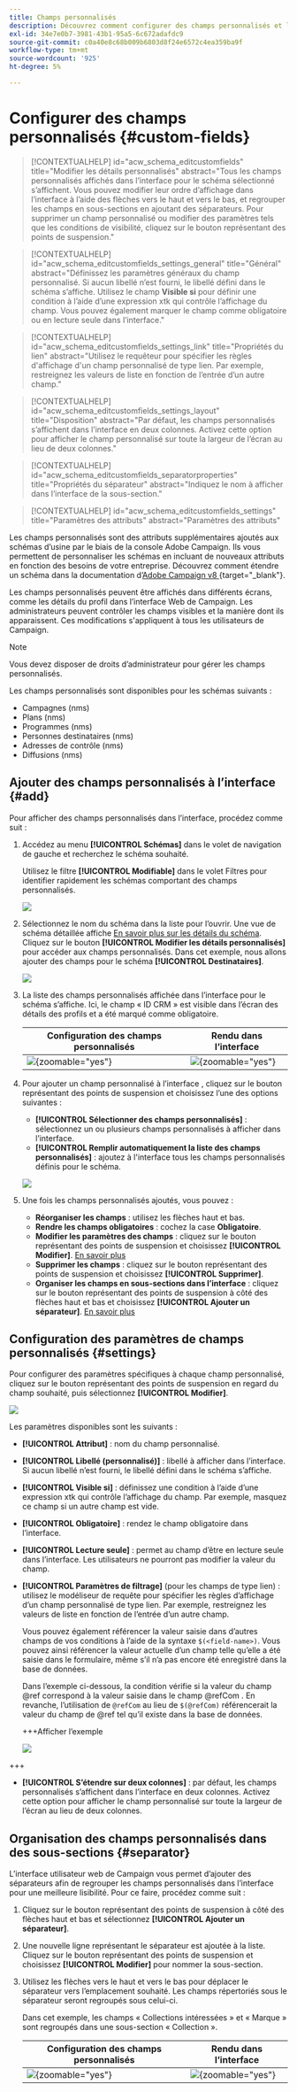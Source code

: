```yaml
---
title: Champs personnalisés
description: Découvrez comment configurer des champs personnalisés et leur visibilité dans l’interface.
exl-id: 34e7e0b7-3981-43b1-95a5-6c672adafdc9
source-git-commit: c0a40e8c68b009b6803d8f24e6572c4ea359ba9f
workflow-type: tm+mt
source-wordcount: '925'
ht-degree: 5%

---
```



# Configurer des champs personnalisés {#custom-fields}

>[!CONTEXTUALHELP]
>id="acw_schema_editcustomfields"
>title="Modifier les détails personnalisés"
>abstract="Tous les champs personnalisés affichés dans l’interface pour le schéma sélectionné s’affichent. Vous pouvez modifier leur ordre d’affichage dans l’interface à l’aide des flèches vers le haut et vers le bas, et regrouper les champs en sous-sections en ajoutant des séparateurs. Pour supprimer un champ personnalisé ou modifier des paramètres tels que les conditions de visibilité, cliquez sur le bouton représentant des points de suspension."

>[!CONTEXTUALHELP]
>id="acw_schema_editcustomfields_settings_general"
>title="Général"
>abstract="Définissez les paramètres généraux du champ personnalisé. Si aucun libellé n’est fourni, le libellé défini dans le schéma s’affiche. Utilisez le champ **Visible si** pour définir une condition à l’aide d’une expression xtk qui contrôle l’affichage du champ. Vous pouvez également marquer le champ comme obligatoire ou en lecture seule dans l’interface."

>[!CONTEXTUALHELP]
>id="acw_schema_editcustomfields_settings_link"
>title="Propriétés du lien"
>abstract="Utilisez le requêteur pour spécifier les règles d&#39;affichage d&#39;un champ personnalisé de type lien. Par exemple, restreignez les valeurs de liste en fonction de l’entrée d’un autre champ."

>[!CONTEXTUALHELP]
>id="acw_schema_editcustomfields_settings_layout"
>title="Disposition"
>abstract="Par défaut, les champs personnalisés s’affichent dans l’interface en deux colonnes. Activez cette option pour afficher le champ personnalisé sur toute la largeur de l’écran au lieu de deux colonnes."

>[!CONTEXTUALHELP]
>id="acw_schema_editcustomfields_separatorproperties"
>title="Propriétés du séparateur"
>abstract="Indiquez le nom à afficher dans l’interface de la sous-section."

<!-- NOT USED IN THE UI?-->
>[!CONTEXTUALHELP]
>id="acw_schema_editcustomfields_settings"
>title="Paramètres des attributs"
>abstract="Paramètres des attributs"

Les champs personnalisés sont des attributs supplémentaires ajoutés aux schémas d’usine par le biais de la console Adobe Campaign. Ils vous permettent de personnaliser les schémas en incluant de nouveaux attributs en fonction des besoins de votre entreprise. Découvrez comment étendre un schéma dans la documentation d’[Adobe Campaign v8 ](https://experienceleague.adobe.com/docs/campaign/campaign-v8/developer/shemas-forms/extend-schema.html?lang=fr){target="_blank"}.

Les champs personnalisés peuvent être affichés dans différents écrans, comme les détails du profil dans l’interface Web de Campaign. Les administrateurs peuvent contrôler les champs visibles et la manière dont ils apparaissent. Ces modifications s&#39;appliquent à tous les utilisateurs de Campaign.

>[!NOTE]
>
>Vous devez disposer de droits d’administrateur pour gérer les champs personnalisés.

Les champs personnalisés sont disponibles pour les schémas suivants :

* Campagnes (nms)
* Plans (nms)
* Programmes (nms)
* Personnes destinataires (nms)
* Adresses de contrôle (nms)
* Diffusions (nms)

## Ajouter des champs personnalisés à l’interface {#add}

Pour afficher des champs personnalisés dans l’interface, procédez comme suit :

1. Accédez au menu **[!UICONTROL Schémas]** dans le volet de navigation de gauche et recherchez le schéma souhaité.

   Utilisez le filtre **[!UICONTROL Modifiable]** dans le volet Filtres pour identifier rapidement les schémas comportant des champs personnalisés.

   ![](assets/custom-fields-open.png)

1. Sélectionnez le nom du schéma dans la liste pour l’ouvrir. Une vue de schéma détaillée affiche [En savoir plus sur les détails du schéma](../administration/schemas.md). Cliquez sur le bouton **[!UICONTROL Modifier les détails personnalisés]** pour accéder aux champs personnalisés. Dans cet exemple, nous allons ajouter des champs pour le schéma **[!UICONTROL Destinataires]**.

   ![](assets/custom-fields-edit.png)

1. La liste des champs personnalisés affichée dans l’interface pour le schéma s’affiche. Ici, le champ « ID CRM » est visible dans l’écran des détails des profils et a été marqué comme obligatoire.

   | Configuration des champs personnalisés | Rendu dans l’interface |
   |  ---  |  ---  |
   | ![](assets/custom-fields-detail.png){zoomable="yes"} | ![](assets/custom-fields-detail-crm.png){zoomable="yes"} |

1. Pour ajouter un champ personnalisé à l’interface , cliquez sur le bouton représentant des points de suspension et choisissez l’une des options suivantes :

   * **[!UICONTROL Sélectionner des champs personnalisés]** : sélectionnez un ou plusieurs champs personnalisés à afficher dans l’interface.
   * **[!UICONTROL Remplir automatiquement la liste des champs personnalisés]** : ajoutez à l&#39;interface tous les champs personnalisés définis pour le schéma.

   ![](assets/custom-fields-add.png)

1. Une fois les champs personnalisés ajoutés, vous pouvez :

   * **Réorganiser les champs** : utilisez les flèches haut et bas.
   * **Rendre les champs obligatoires** : cochez la case **Obligatoire**.
   * **Modifier les paramètres des champs** : cliquez sur le bouton représentant des points de suspension et choisissez **[!UICONTROL Modifier]**. [En savoir plus](#settings)
   * **Supprimer les champs** : cliquez sur le bouton représentant des points de suspension et choisissez **[!UICONTROL Supprimer]**.
   * **Organiser les champs en sous-sections dans l’interface** : cliquez sur le bouton représentant des points de suspension à côté des flèches haut et bas et choisissez **[!UICONTROL Ajouter un séparateur]**. [En savoir plus](#separator)

## Configuration des paramètres de champs personnalisés {#settings}

Pour configurer des paramètres spécifiques à chaque champ personnalisé, cliquez sur le bouton représentant des points de suspension en regard du champ souhaité, puis sélectionnez **[!UICONTROL Modifier]**.

![](assets/custom-fields-settings.png)

Les paramètres disponibles sont les suivants :

* **[!UICONTROL Attribut]** : nom du champ personnalisé.
* **[!UICONTROL Libellé (personnalisé)]** : libellé à afficher dans l’interface. Si aucun libellé n’est fourni, le libellé défini dans le schéma s’affiche.
* **[!UICONTROL Visible si]** : définissez une condition à l’aide d’une expression xtk qui contrôle l’affichage du champ. Par exemple, masquez ce champ si un autre champ est vide.
* **[!UICONTROL Obligatoire]** : rendez le champ obligatoire dans l’interface.
* **[!UICONTROL Lecture seule]** : permet au champ d’être en lecture seule dans l’interface. Les utilisateurs ne pourront pas modifier la valeur du champ.
* **[!UICONTROL Paramètres de filtrage]** (pour les champs de type lien) : utilisez le modéliseur de requête pour spécifier les règles d’affichage d’un champ personnalisé de type lien. Par exemple, restreignez les valeurs de liste en fonction de l’entrée d’un autre champ.

  Vous pouvez également référencer la valeur saisie dans d’autres champs de vos conditions à l’aide de la syntaxe `$(<field-name>)`. Vous pouvez ainsi référencer la valeur actuelle d’un champ telle qu’elle a été saisie dans le formulaire, même s’il n’a pas encore été enregistré dans la base de données.

  Dans l’exemple ci-dessous, la condition vérifie si la valeur du champ @ref correspond à la valeur saisie dans le champ @refCom . En revanche, l’utilisation de `@refCom` au lieu de `$(@refCom)` référencerait la valeur du champ de @ref tel qu’il existe dans la base de données.

  +++Afficher l’exemple

  ![](assets/custom-fields-ref.png)

+++

* **[!UICONTROL S’étendre sur deux colonnes]** : par défaut, les champs personnalisés s’affichent dans l’interface en deux colonnes. Activez cette option pour afficher le champ personnalisé sur toute la largeur de l’écran au lieu de deux colonnes.

## Organisation des champs personnalisés dans des sous-sections {#separator}

L’interface utilisateur web de Campaign vous permet d’ajouter des séparateurs afin de regrouper les champs personnalisés dans l’interface pour une meilleure lisibilité. Pour ce faire, procédez comme suit :

1. Cliquez sur le bouton représentant des points de suspension à côté des flèches haut et bas et sélectionnez **[!UICONTROL Ajouter un séparateur]**.

1. Une nouvelle ligne représentant le séparateur est ajoutée à la liste. Cliquez sur le bouton représentant des points de suspension et choisissez **[!UICONTROL Modifier]** pour nommer la sous-section.

1. Utilisez les flèches vers le haut et vers le bas pour déplacer le séparateur vers l’emplacement souhaité. Les champs répertoriés sous le séparateur seront regroupés sous celui-ci.

   Dans cet exemple, les champs « Collections intéressées » et « Marque » sont regroupés dans une sous-section « Collection ».

   | Configuration des champs personnalisés | Rendu dans l’interface |
   |  ---  |  ---  |
   | ![](assets/custom-fields-separator.png){zoomable="yes"} | ![](assets/custom-fields-section.png){zoomable="yes"} |
